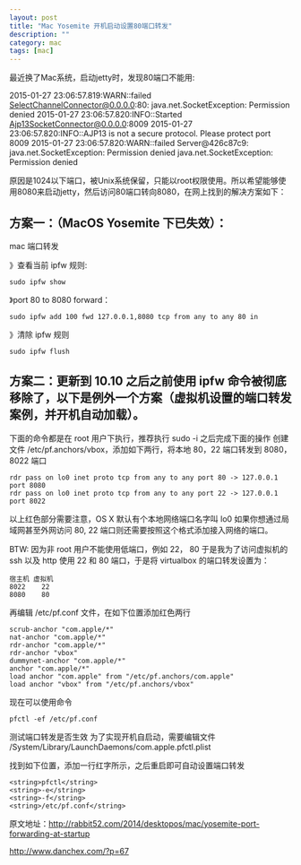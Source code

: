 ```yaml
---
layout: post
title: "Mac Yosemite 开机启动设置80端口转发"
description: ""
category: mac
tags: [mac]
---
```


最近换了Mac系统，启动jetty时，发现80端口不能用:

2015-01-27 23:06:57.819:WARN::failed SelectChannelConnector@0.0.0.0:80: java.net.SocketException: Permission denied 2015-01-27 23:06:57.820:INFO::Started Ajp13SocketConnector@0.0.0.0:8009 2015-01-27 23:06:57.820:INFO::AJP13 is not a secure protocol. Please protect port 8009 2015-01-27 23:06:57.820:WARN::failed Server@426c87c9: java.net.SocketException: Permission denied java.net.SocketException: Permission denied 

原因是1024以下端口，被Unix系统保留，只能以root权限使用。所以希望能够使用8080来启动jetty，然后访问80端口转向8080，在网上找到的解决方案如下：

## 方案一：（MacOS Yosemite 下已失效）：

mac 端口转发

》查看当前 ipfw 规则:

	sudo ipfw show

》port 80 to 8080 forward：

	sudo ipfw add 100 fwd 127.0.0.1,8080 tcp from any to any 80 in

》清除 ipfw 规则

	sudo ipfw flush

## 方案二：更新到 10.10 之后之前使用 ipfw 命令被彻底移除了，以下是例外一个方案（虚拟机设置的端口转发案例，并开机自动加载）。

下面的命令都是在 root 用户下执行，推荐执行 sudo -i 之后完成下面的操作
创建文件 /etc/pf.anchors/vbox，添加如下两行，将本地 80，22 端口转发到 8080，8022 端口

	rdr pass on lo0 inet proto tcp from any to any port 80 -> 127.0.0.1 port 8080
	rdr pass on lo0 inet proto tcp from any to any port 22 -> 127.0.0.1 port 8022


以上红色部分需要注意，OS X 默认有个本地网络端口名字叫 lo0 如果你想通过局域网甚至外网访问 80, 22 端口则还需要按照这个格式添加接入网络的端口。

BTW: 因为非 root 用户不能使用低端口，例如 22， 80 于是我为了访问虚拟机的 ssh 以及 http 使用 22 和 80 端口，于是将 virtualbox 的端口转发设置为：

	宿主机	虚拟机
	8022	22
	8080	80
 

再编辑 /etc/pf.conf 文件，在如下位置添加红色两行

	scrub-anchor "com.apple/*"
	nat-anchor "com.apple/*"
	rdr-anchor "com.apple/*"
	rdr-anchor "vbox"
	dummynet-anchor "com.apple/*"
	anchor "com.apple/*"
	load anchor "com.apple" from "/etc/pf.anchors/com.apple"
	load anchor "vbox" from "/etc/pf.anchors/vbox"

现在可以使用命令

	pfctl -ef /etc/pf.conf

测试端口转发是否生效
为了实现开机自启动，需要编辑文件 /System/Library/LaunchDaemons/com.apple.pfctl.plist

找到如下位置，添加一行红字所示，之后重启即可自动设置端口转发

	<string>pfctl</string>
	<string>-e</string>
	<string>-f</string>
	<string>/etc/pf.conf</string>


原文地址：http://rabbit52.com/2014/desktopos/mac/yosemite-port-forwarding-at-startup

http://www.danchex.com/?p=67